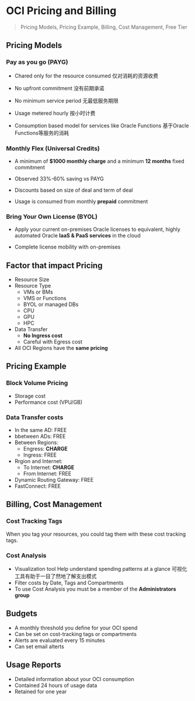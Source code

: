 # OCI Pricing and Billing

>  Pricing Models, Pricing Example, Billing, Cost Management, Free Tier


## Pricing Models

### Pay as you go (PAYG)

- Chared only for the resource consumed 仅对消耗的资源收费

- No upfront commitment 没有前期承诺

- No minimum service period 无最低服务期限

- Usage metered hourly 按小时计费
  
- Consumption based model for services like Oracle Functions 基于Oracle Functions等服务的消耗

### Monthly Flex (Universal Credits)

- A minimum of **$1000 monthly charge** and a minimum **12 months** fixed commitment

- Observed 33%-60% saving vs PAYG

- Discounts based on size of deal and term of deal

- Usage is consumed from monthly **prepaid** commitment

###  Bring Your Own License (BYOL)

- Apply your current on-premises Oracle licenses to equivalent, highly automated Oracle **IaaS & PaaS services** in the cloud

- Complete license mobility with on-premises


## Factor that impact Pricing

- Resource Size
- Resource Type
	- VMs or BMs
	- VMS or Functions
	- BYOL or managed DBs
	- CPU
	- GPU
	- HPC
- Data Transfer
	- **No Ingress cost**
	- Careful with Egress cost
- All OCI Regions have the **same pricing**

## Pricing Example

### Block Volume Pricing
- Storage cost
- Performance cost (VPU/GB)

### Data Transfer costs
- In the same AD: FREE
- bbetween ADs: FREE
- Between Regions:
	- Engress: **CHARGE**
	- Ingress: FREE
- Rrgion and Internet:
	- To Internet: **CHARGE**
	- From Internet: FREE
- Dynamic Routing Gateway: FREE
- FastConnect: FREE

## Billing, Cost Management

### Cost Tracking Tags

When you tag your resources, you could tag them with these cost tracking tags.

### Cost Analysis
- Visualization tool Help understand spending patterns at a glance
     可视化工具有助于一目了然地了解支出模式
- Filter costs by Date, Tags and Compartments
- To use Cost Analysis you must be a member of the **Administrators group**

## Budgets

- A monthly threshold you define for your OCI spend
- Can be set on cost-tracking tags or compartments
- Alerts are evaluated every 15 minutes
- Can set email alterts

## Usage Reports

- Detailed information about your OCI consumption
- Contained 24 hours of usage data
- Retained for one year
<!--stackedit_data:
eyJoaXN0b3J5IjpbMTM5NTg0MzA5NV19
-->